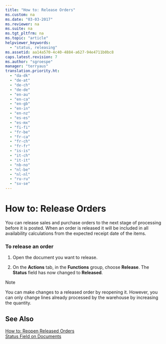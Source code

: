 ```yaml
---
title: "How to: Release Orders"
ms.custom: na
ms.date: "03-03-2017"
ms.reviewer: na
ms.suite: na
ms.tgt_pltfrm: na
ms.topic: "article"
helpviewer_keywords: 
  - "status, releasing"
ms.assetid: aa14a570-4c40-4884-a627-94e4711b0bc8
caps.latest.revision: 7
ms.author: "sgroespe"
manager: "terryaus"
translation.priority.ht: 
  - "da-dk"
  - "de-at"
  - "de-ch"
  - "de-de"
  - "en-au"
  - "en-ca"
  - "en-gb"
  - "en-in"
  - "en-nz"
  - "es-es"
  - "es-mx"
  - "fi-fi"
  - "fr-be"
  - "fr-ca"
  - "fr-ch"
  - "fr-fr"
  - "is-is"
  - "it-ch"
  - "it-it"
  - "nb-no"
  - "nl-be"
  - "nl-nl"
  - "ru-ru"
  - "sv-se"
---
```

# How to: Release Orders
You can release sales and purchase orders to the next stage of processing before it is posted. When an order is released it will be included in all availability calculations from the expected receipt date of the items.  
  
### To release an order  
  
1.  Open the document you want to release.  
  
2.  On the **Actions** tab, in the **Functions** group, choose **Release**. The **Status** field has now changed to **Released**.  
  
> [!NOTE]  
>  You can make changes to a released order by reopening it. However, you can only change lines already processed by the warehouse by increasing the quantity.  
  
## See Also  
 [How to: Reopen Released Orders](../DesignAndEngineering/how-to-reopen-released-orders.md)   
 [Status Field on Documents](../DesignAndEngineering/status-field-on-documents.md)